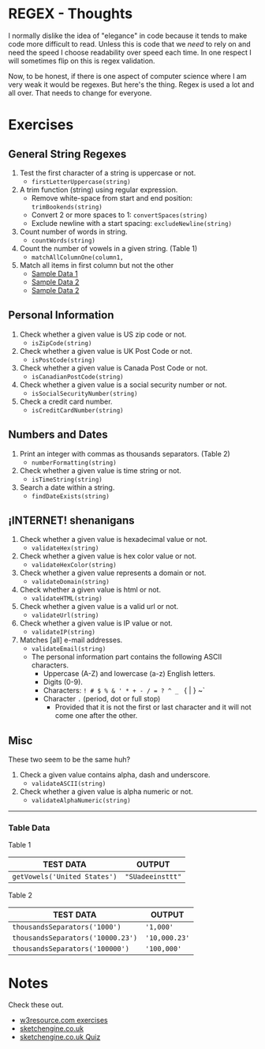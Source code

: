 # REGEX - Thoughts
I normally dislike the idea of "elegance" in code because it tends to make code more difficult to read. Unless this is code that we *need* to rely on and need the speed I choose readability over speed each time. In one respect I will sometimes flip on this is regex validation.

Now, to be honest, if there is one aspect of computer science where I am very weak it would be regexes. But here's the thing. Regex is used a lot and all over. That needs to change for everyone.

# Exercises
## General String Regexes
1. Test the first character of a string is uppercase or not.
    * `firstLetterUppercase(string)`
1. A trim function (string) using regular expression.
    * Remove white-space from start and end position: `trimBookends(string)`
    * Convert 2 or more spaces to 1: `convertSpaces(string)`
    * Exclude newline with a start spacing: `excludeNewline(string)`
1. Count number of words in string.
    * `countWords(string)`
1. Count the number of vowels in a given string. (Table 1)
    * `matchAllColumnOne(column1,`
1. Match all items in first column but not the other
    * [Sample Data 1](https://regex.sketchengine.co.uk/cgi/ex1.cgi)
    * [Sample Data 2](https://regex.sketchengine.co.uk/cgi/ex2.cgi)
    * [Sample Data 2](https://regex.sketchengine.co.uk/cgi/ex3.cgi)

## Personal Information
1. Check whether a given value is US zip code or not.
    * `isZipCode(string)`
1. Check whether a given value is UK Post Code or not.
    * `isPostCode(string)`
1. Check whether a given value is Canada Post Code or not.
    * `isCanadianPostCode(string)`
1. Check whether a given value is a social security number or not.
    * `isSocialSecurityNumber(string)`
1. Check a credit card number.
    * `isCreditCardNumber(string)`

## Numbers and Dates
1. Print an integer with commas as thousands separators. (Table 2)
    * `numberFormatting(string)`
1. Check whether a given value is time string or not.
    * `isTimeString(string)`
1. Search a date within a string.
    * `findDateExists(string)`

## ¡INTERNET! shenanigans
1. Check whether a given value is hexadecimal value or not.
    * `validateHex(string)`
1. Check whether a given value is hex color value or not.
    * `validateHexColor(string)`
1. Check whether a given value represents a domain or not.
    * `validateDomain(string)`
1. Check whether a given value is html or not.
    * `validateHTML(string)`
1. Check whether a given value is a valid url or not.
    * `validateUrl(string)`
1. Check whether a given value is IP value or not.
    * `validateIP(string)`
1. Matches [all] e-mail addresses.
    * `validateEmail(string)`
    * The personal information part contains the following ASCII characters.
        * Uppercase (A-Z) and lowercase (a-z) English letters.
        * Digits (0-9).
        * Characters: `! # $ % & ' * + - / = ? ^ _ ` { | } ~`
        * Character `.` (period, dot or full stop)
            * Provided that it is not the first or last character and it will not come one after the other.

## Misc
These two seem to be the same huh?
1. Check a given value contains alpha, dash and underscore.
    * `validateASCII(string)`
1. Check whether a given value is alpha numeric or not.
    * `validateAlphaNumeric(string)`

<hr />

### Table Data
Table 1

| TEST DATA  | OUTPUT  |
|---|---|
| `getVowels('United States')` | `"SUadeeinsttt"`

Table 2

| TEST DATA  | OUTPUT  |
|---|---|
| `thousandsSeparators('1000')` | `'1,000'`
| `thousandsSeparators('10000.23')` | `'10,000.23'`
| `thousandsSeparators('100000')` | `'100,000'`

# Notes
Check these out.
* [w3resource.com exercises](http://www.w3resource.com/javascript-exercises/javascript-regexp-exercises.php)
* [sketchengine.co.uk](https://regex.sketchengine.co.uk/)
* [sketchengine.co.uk Quiz](https://regex.sketchengine.co.uk/extra_regexps.html)
